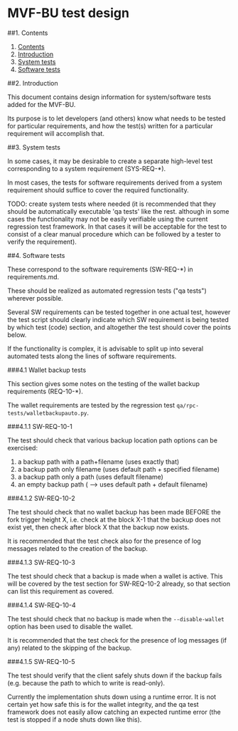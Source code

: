 # MVF-BU test design

##1. Contents <a id="1-contents"></a>

1. [Contents](#1-contents)
2. [Introduction](#2-introduction)
3. [System tests](#3-system-tests)
4. [Software tests](#4-software-tests)


##2. Introduction <a id="2-introduction"></a>

This document contains design information for system/software tests
added for the MVF-BU.

Its purpose is to let developers (and others) know what needs to be
tested for particular requirements, and how the test(s) written for
a particular requirement will accomplish that.


##3. System tests <a id="3-system-tests"></a>

In some cases, it may be desirable to create a separate high-level test
corresponding to a system requirement (SYS-REQ-*).

In most cases, the tests for software requirements derived from a system
requirement should suffice to cover the required functionality.


TODO: create system tests where needed (it is recommended that they
should be automatically executable 'qa tests' like the rest. although in
some cases the functionality may not be easily verifiable using the
current regression test framework. In that cases it will be acceptable
for the test to consist of a clear manual procedure which can be
followed by a tester to verify the requirement).


##4. Software tests <a id="4-software-tests"></a>

These correspond to the software requirements (SW-REQ-*) in requirements.md.

These should be realized as automated regression tests ("qa tests")
wherever possible.

Several SW requirements can be tested together in one actual test, however
the test script should clearly indicate which SW requirement is being tested
by which test (code) section, and altogether the test should cover the points
below.

If the functionality is complex, it is advisable to split up into
several automated tests along the lines of software requirements.


###4.1 Wallet backup tests

This section gives some notes on the testing of the wallet backup
requirements (REQ-10-*).

The wallet requirements are tested by the regression test
`qa/rpc-tests/walletbackupauto.py`.


###4.1.1 SW-REQ-10-1

The test should check that various backup location path options can be
exercised:

1. a backup path with a path+filename  (uses exactly that)
2. a backup path only filename (uses default path + specified filename)
3. a backup path only a path (uses default filename)
4. an empty backup path  ( --> uses default path + default filename)


###4.1.2 SW-REQ-10-2

The test should check that no wallet backup has been made BEFORE the
fork trigger height X, i.e. check at the block X-1 that the backup does
not exist yet, then check after block X that the backup now exists.

It is recommended that the test check also for the presence of log messages
related to the creation of the backup.


###4.1.3 SW-REQ-10-3

The test should check that a backup is made when a wallet is active.
This will be covered by the test section for SW-REQ-10-2 already, so that
section can list this requirement as covered.


###4.1.4 SW-REQ-10-4

The test should check that no backup is made when the `--disable-wallet`
option has been used to disable the wallet.

It is recommended that the test check for the presence of log messages
(if any) related to the skipping of the backup.


###4.1.5 SW-REQ-10-5

The test should verify that the client safely shuts down if the backup
fails (e.g. because the path to which to write is read-only).

Currently the implementation shuts down using a runtime error.
It is not certain yet how safe this is for the wallet integrity, and
the qa test framework does not easily allow catching an expected
runtime error (the test is stopped if a node shuts down like this).
